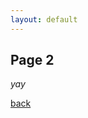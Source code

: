 ```yaml
---
layout: default
---
```


## Page 2

_yay_

<p id="text"></p>



[back](./)


<script>
document.getElementById("text").innerHTML = "Splendidest text added by JavaScript";
</script>
